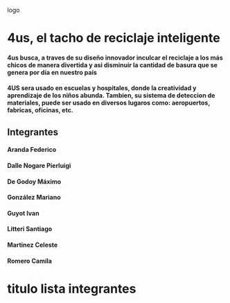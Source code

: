
logo

# 4us, el tacho de reciclaje inteligente 

#### 4us busca, a traves de su diseño innovador inculcar el reciclaje a los más chicos de manera divertida y asi disminuir la cantidad de basura que se genera por día en nuestro país

#### 4US sera usado en escuelas y hospitales, donde la creatividad y aprendizaje de los niños abunda. Tambien, su sistema de deteccion de materiales, puede ser usado en diversos lugaros como: aeropuertos, fabricas, oficinas, etc. 

## Integrantes

#### Aranda Federico
#### Dalle Nogare Pierluigi
#### De Godoy Máximo
#### González Mariano
#### Guyot Ivan
#### Litteri Santiago
#### Martinez Celeste
#### Romero Camila

# titulo lista integrantes
